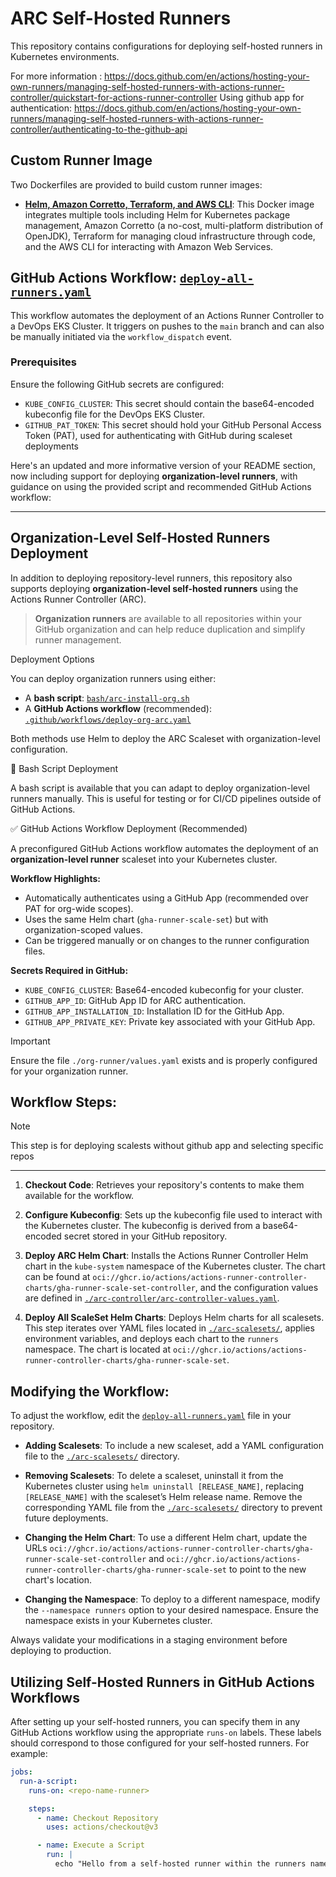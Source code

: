 # ARC Self-Hosted Runners

This repository contains configurations for deploying self-hosted runners in Kubernetes environments. 

For more information : https://docs.github.com/en/actions/hosting-your-own-runners/managing-self-hosted-runners-with-actions-runner-controller/quickstart-for-actions-runner-controller
Using github app for authentication: https://docs.github.com/en/actions/hosting-your-own-runners/managing-self-hosted-runners-with-actions-runner-controller/authenticating-to-the-github-api

## Custom Runner Image

Two Dockerfiles are provided to build custom runner images:

- **[Helm, Amazon Corretto, Terraform, and AWS CLI](./custom-github-actions-runner)**: This Docker image integrates multiple tools including Helm for Kubernetes package management, Amazon Corretto (a no-cost, multi-platform distribution of OpenJDK), Terraform for managing cloud infrastructure through code, and the AWS CLI for interacting with Amazon Web Services.

## GitHub Actions Workflow: [`deploy-all-runners.yaml`](./.github/workflows/deploy-all-runners.yaml)

This workflow automates the deployment of an Actions Runner Controller to a DevOps EKS Cluster. It triggers on pushes to the `main` branch and can also be manually initiated via the `workflow_dispatch` event.

### Prerequisites

Ensure the following GitHub secrets are configured:
- `KUBE_CONFIG_CLUSTER`: This secret should contain the base64-encoded kubeconfig file for the DevOps EKS Cluster.
- `GITHUB_PAT_TOKEN`: This secret should hold your GitHub Personal Access Token (PAT), used for authenticating with GitHub during scaleset deployments

Here's an updated and more informative version of your README section, now including support for deploying **organization-level runners**, with guidance on using the provided script and recommended GitHub Actions workflow:

---

## Organization-Level Self-Hosted Runners Deployment

In addition to deploying repository-level runners, this repository also supports deploying **organization-level self-hosted runners** using the Actions Runner Controller (ARC).

> **Organization runners** are available to all repositories within your GitHub organization and can help reduce duplication and simplify runner management.

Deployment Options

You can deploy organization runners using either:

* A **bash script**: [`bash/arc-install-org.sh`](https://github.com/Gazpacho-Tech-SL/self-hosted-runner/blob/main/bash/arc-install-org.sh)
* A **GitHub Actions workflow** (recommended): [`.github/workflows/deploy-org-arc.yaml`](https://github.com/Gazpacho-Tech-SL/self-hosted-runner/blob/main/.github/workflows/deploy-all-runners.yaml)

Both methods use Helm to deploy the ARC Scaleset with organization-level configuration.


📂 Bash Script Deployment

A bash script is available that you can adapt to deploy organization-level runners manually. This is useful for testing or for CI/CD pipelines outside of GitHub Actions.


✅ GitHub Actions Workflow Deployment (Recommended)

A preconfigured GitHub Actions workflow automates the deployment of an **organization-level runner** scaleset into your Kubernetes cluster.

**Workflow Highlights:**

* Automatically authenticates using a GitHub App (recommended over PAT for org-wide scopes).
* Uses the same Helm chart (`gha-runner-scale-set`) but with organization-scoped values.
* Can be triggered manually or on changes to the runner configuration files.

**Secrets Required in GitHub:**

* `KUBE_CONFIG_CLUSTER`: Base64-encoded kubeconfig for your cluster.
* `GITHUB_APP_ID`: GitHub App ID for ARC authentication.
* `GITHUB_APP_INSTALLATION_ID`: Installation ID for the GitHub App.
* `GITHUB_APP_PRIVATE_KEY`: Private key associated with your GitHub App.


> [!IMPORTANT] 
> Ensure the file `./org-runner/values.yaml` exists and is properly configured for your organization runner.


## Workflow Steps:
> [!NOTE]
> This step is for deploying scalests without github app and selecting specific repos 
---

1. **Checkout Code**: Retrieves your repository's contents to make them available for the workflow.

2. **Configure Kubeconfig**: Sets up the kubeconfig file used to interact with the Kubernetes cluster. The kubeconfig is derived from a base64-encoded secret stored in your GitHub repository.

3. **Deploy ARC Helm Chart**: Installs the Actions Runner Controller Helm chart in the `kube-system` namespace of the Kubernetes cluster. The chart can be found at `oci://ghcr.io/actions/actions-runner-controller-charts/gha-runner-scale-set-controller`, and the configuration values are defined in [`./arc-controller/arc-controller-values.yaml`](./arc-controller/arc-controller-values.yaml).

4. **Deploy All ScaleSet Helm Charts**: Deploys Helm charts for all scalesets. This step iterates over YAML files located in [`./arc-scalesets/`](./arc-scalesets/), applies environment variables, and deploys each chart to the `runners` namespace. The chart is located at `oci://ghcr.io/actions/actions-runner-controller-charts/gha-runner-scale-set`.

## Modifying the Workflow:

To adjust the workflow, edit the [`deploy-all-runners.yaml`](./.github/workflows/deploy-all-runners.yaml) file in your repository.

- **Adding Scalesets**: To include a new scaleset, add a YAML configuration file to the [`./arc-scalesets/`](./arc-scalesets/) directory.

- **Removing Scalesets**: To delete a scaleset, uninstall it from the Kubernetes cluster using `helm uninstall [RELEASE_NAME]`, replacing `[RELEASE_NAME]` with the scaleset’s Helm release name. Remove the corresponding YAML file from the [`./arc-scalesets/`](./arc-scalesets/) directory to prevent future deployments.

- **Changing the Helm Chart**: To use a different Helm chart, update the URLs `oci://ghcr.io/actions/actions-runner-controller-charts/gha-runner-scale-set-controller` and `oci://ghcr.io/actions/actions-runner-controller-charts/gha-runner-scale-set` to point to the new chart's location.

- **Changing the Namespace**: To deploy to a different namespace, modify the `--namespace runners` option to your desired namespace. Ensure the namespace exists in your Kubernetes cluster.

Always validate your modifications in a staging environment before deploying to production.

## Utilizing Self-Hosted Runners in GitHub Actions Workflows

After setting up your self-hosted runners, you can specify them in any GitHub Actions workflow using the appropriate `runs-on` labels. These labels should correspond to those configured for your self-hosted runners. For example:

```yaml
jobs:
  run-a-script:
    runs-on: <repo-name-runner>

    steps:
      - name: Checkout Repository
        uses: actions/checkout@v3

      - name: Execute a Script
        run: | 
          echo "Hello from a self-hosted runner within the runners namespace!"
```
